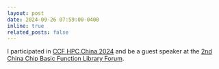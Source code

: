 ```yaml
---
layout: post
date: 2024-09-26 07:59:00-0400
inline: true
related_posts: false
---
```


I participated in [CCF HPC China 2024](https://ccf.org.cn/hpcchina2024) and be a guest speaker at the [2nd China Chip Basic Function Library Forum](https://ccf.org.cn/hpcchina2024/schedule_d_2028).
